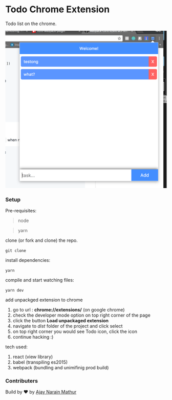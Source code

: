# Todo Chrome Extension

Todo list on the chrome.

<img src="./assets/screenShot.png" />

### Setup

Pre-requisites:

>node

>yarn

clone (or fork and clone) the repo.

`git clone `

install dependencies:

`yarn`

compile and start watching files:

`yarn dev`

add unpackged extension to chrome

1. go to url : **chrome://extensions/** (on google chrome)
2. check the developer mode option on top right corner of the page
3. click the button **Load unpackaged extension**
4. navigate to <i>dist</i> folder of the project and click select
5. on top right corner you would see Todo icon, click the icon
6. continue hacking :)

tech used:

1. react (view library)
2. babel (transpiling es2015)
2. webpack (bundling and unimifinig prod build)

### Contributers

Build by :heart: by [Ajay Narain Mathur](https://github.com/ajaymathur) 

